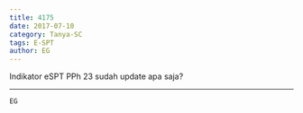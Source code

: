 ```yaml
---
title: 4175
date: 2017-07-10
category: Tanya-SC
tags: E-SPT
author: EG
---
```


Indikator eSPT PPh 23 sudah update apa saja?

---



`EG`
